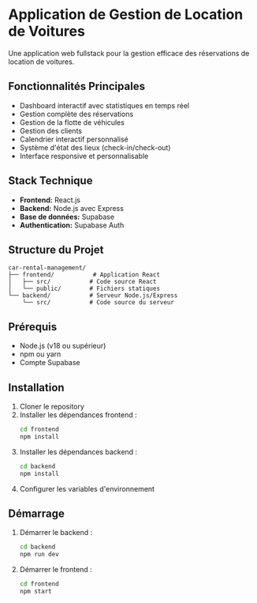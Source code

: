 # Application de Gestion de Location de Voitures

Une application web fullstack pour la gestion efficace des réservations de location de voitures.

## Fonctionnalités Principales

- Dashboard interactif avec statistiques en temps réel
- Gestion complète des réservations
- Gestion de la flotte de véhicules
- Gestion des clients
- Calendrier interactif personnalisé
- Système d'état des lieux (check-in/check-out)
- Interface responsive et personnalisable

## Stack Technique

- **Frontend:** React.js
- **Backend:** Node.js avec Express
- **Base de données:** Supabase
- **Authentication:** Supabase Auth

## Structure du Projet

```
car-rental-management/
├── frontend/           # Application React
│   ├── src/           # Code source React
│   └── public/        # Fichiers statiques
└── backend/           # Serveur Node.js/Express
    └── src/           # Code source du serveur
```

## Prérequis

- Node.js (v18 ou supérieur)
- npm ou yarn
- Compte Supabase

## Installation

1. Cloner le repository
2. Installer les dépendances frontend :
   ```bash
   cd frontend
   npm install
   ```
3. Installer les dépendances backend :
   ```bash
   cd backend
   npm install
   ```
4. Configurer les variables d'environnement

## Démarrage

1. Démarrer le backend :
   ```bash
   cd backend
   npm run dev
   ```

2. Démarrer le frontend :
   ```bash
   cd frontend
   npm start
   ```

